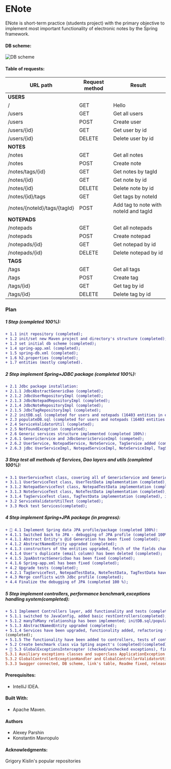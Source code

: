 ENote
=====
ENote is short-term practice (students project) with the primary objective to implement most 
important functionality of electronic notes by the Spring framework.

#### DB scheme:
![DB scheme](http://s1.radikale.ru/uploads/2017/12/22/992fda9cf4f8cc01c49eec3b861f9add-full.png)

#### Table of requests:
|URL path|Request method|Result|
|--------|--------------|------|
|**USERS**|
|/|GET|Hello|
|/users|GET|Get all users|
|/users|POST|Create user|
|/users/{id}|GET|Get user by id|
|/users/{id}|DELETE|Delete user by id|
|**NOTES**|
|/notes|GET|Get all notes|
|/notes|POST|Create note|
|/notes/tags/{id}|GET|Get notes by tagId|
|/notes/{id}|GET|Get note by id|
|/notes/{id}|DELETE|Delete note by id|
|/notes/{id}/tags|GET|Get tags by noteId|
|/notes/{noteId}/tags/{tagId}|POST|Add tag to note with noteId and tagId|
|**NOTEPADS**|
|/notepads|GET|Get all notepads|
|/notepads|POST|Create notepad|
|/notepads/{id}|GET|Get notepad by id|
|/notepads/{id}|DELETE|Delete notepad by id|
|**TAGS**|
|/tags|GET|Get all tags|
|/tags|POST|Create tag|
|/tags/{id}|GET|Get tag by id|
|/tags/{id}|DELETE|Delete tag by id|

### Plan

##### 1 Step (completed 100%):
```diff
+ 1.1 init repository (completed);
+ 1.2 init/set new Maven project and directory's structure (completed);
+ 1.3 set initial db scheme (completed);
+ 1.4 spring-app.xml (completed);
+ 1.5 spring-db.xml (completed);
+ 1.6 h2.properties (completed);
+ 1.7 entities (mostly completed).
```
##### 2 Step implement Spring+JDBC package (completed 100%):
```diff
+ 2.1 Jdbc package installation:
+ 2.1.1 JdbcAbstractGenericDao (completed);
+ 2.1.2 JdbcUserRepositoryImpl (completed);
+ 2.1.3 JdbcNotepadRepositoryImpl (completed);
+ 2.1.4 JdbcNoteRepositoryImpl (completed);
+ 2.1.5 JdbcTagRepositoryImpl (completed);
+ 2.2 initDB.sql (completed for users and notepads (16403 entities in each));
+ 2.3 populateDB.sql (completed for users and notepads (16403 entities in each));
+ 2.4 ServiceValidatorUtil (completed);
+ 2.5 NotFoundException (completed);
+ 2.6 Generic services structure implemented (completed 100%):
+ 2.6.1 GenericService and JdbcGenericServiceImpl (competed);
+ 2.6.2 UserService, NotepadService, NoteService, TagService added (completed);
+ 2.6.3 jdbc UserServiceImpl, NotepadServiceImpl, NoteServiceImpl, TagServiceImpl (completed);
```
##### 3 Step test all methods of Services, Dao layers and utils (completed 100%): 
```diff
+ 3.1 UserServiceTest class, covering all of GenericService and GenericDao methods of the service and dao levels (completed 100%):
+ 3.1.1 UserServiceTest class, UserTestData implementation (completed), initDB.sql, populateDB.sql (completed);
+ 3.1.2 NotepadServiceTest class, NotepadTestData implementation (completed), initDB.sql, populateDB.sql (competed);
+ 3.1.3 NoteServiceTest class, NoteTestData implementation (completed), initDB.sql, populateDB.sql (competed);
+ 3.1.4 TagServiceTest class, TagTestData implementation (completed), initDB.sql, populateDB.sql (competed);
+ 3.2 ServiceValidatorUtilTest (completed);
+ 3.3 Mock test Services(completed);
```
##### 4 Step implement Spring+JPA package (in progress):
```diff
+ 🏹 4.1 Implement Spring data JPA profile/package (completed 100%):
+ 4.1.1 Switched back to JPA - debugging of JPA profile (completed 100%):
+ 4.1.1 Abstract Entity's @id Generation has been fixed (completed);
+ 4.1.2 AbstractNamedEntity upgraded (completed);
+ 4.1.3 constructors of the entities upgraded, fetch of the fields changed (completed);
+ 4.1.4 User's duplicate (email column) has been deleted (completed);
+ 4.1.5 JpaAbstractGenericDao has been fixed (completed);
+ 4.1.6 Spring-app.xml has been fixed (completed);
+ 4.2 Upgrade tests (completed);
+ 4.2.1 TagServiceTest, NotepadTestData, NoteTestData, TagTestData have been fixed (completed); 
+ 4.3 Merge conflicts with Jdbc profile (completed);
+ 4.4 Finalize the debugging of JPA (completed 100 %);
```
##### 5 Step implement controllers, performance benchmark,exceptions handling system(completed):
```diff
+ 5.1 Implement Controllers layer, add functionality and tests (completed 100%):
+ 5.1.1 switched to JavaConfig, added basic restControllers(completed);
+ 5.1.2 manyToMany relationship has been implemented; initDB.sql/populateDB.sql fixed (100%);
+ 5.1.3 AbstractNamedEntity upgraded (completed);
+ 5.1.4 Services have been upgraded, functionality added, refactoring (completed);
(completed);
+ 5.1.5 The functionality have been added to controllers, tests of controllers (completed);
+ 5.2 Create benchmark class via Spting aspect's (completed)(completed);
+ 🏹 5.3 GlobalExceptionsIntercepter (checked/unchecked exceptions), finalization (completed 100%):
5.3.1 Auxiliary exceptions classes and superclass ApplicationException (completed);
5.3.2 GlobalControllerEcxeptionHandler and GlobalControllerValidatorUtil (completed);
5.3.3 Swagger connected, DB scheme, link's table, Readme fixed, release 3.0 finalized 100%;
```
#### Prerequisites:
- IntelliJ IDEA.

#### Built With:
- Apache Maven.

#### Authors
- Alexey Parshin
- Konstantin Mavropulo

#### Acknowledgments:
Grigory Kislin's popular repositories